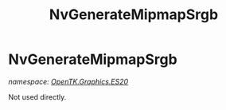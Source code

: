 ﻿---
title: NvGenerateMipmapSrgb
---

# NvGenerateMipmapSrgb
_namespace: [OpenTK.Graphics.ES20](N-OpenTK.Graphics.ES20.html)_

Not used directly.




